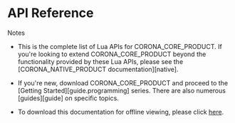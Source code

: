 # API Reference

<div class="guide-notebox">
<div class="notebox-title">Notes</div>

* This is the complete list of Lua APIs for CORONA_CORE_PRODUCT. If you're looking to extend CORONA_CORE_PRODUCT beyond the functionality provided by these Lua&nbsp;APIs, please see the [CORONA_NATIVE_PRODUCT documentation][native].

* If you're new, download CORONA_CORE_PRODUCT and proceed to the [Getting Started][guide.programming] series. There are also numerous [guides][guide] on specific topics.

* To download this documentation for offline viewing, please click [here][linkAPIZip].

</div>

[linkAPIZip]: https://github.com/coronalabs/corona-docs/archive/gh-pages.zip
[linkDailyBuild]: http://developer.coronalabs.com/downloads/daily-builds
